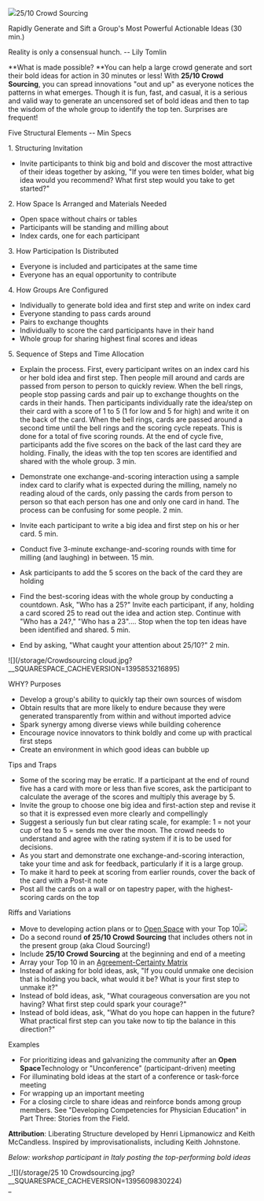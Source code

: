 ![](/storage/icons/12_25-to-10-crowdsourcing.png?__SQUARESPACE_CACHEVERSION=1337874503265)25/10 Crowd Sourcing

Rapidly Generate and Sift a Group's Most Powerful Actionable Ideas (30 min.)

Reality is only a consensual hunch. -- Lily Tomlin

**What is made possible? **You can help a large crowd generate and sort their bold ideas for action in 30 minutes or less! With **25/10 Crowd Sourcing**, you can spread innovations "out and up" as everyone notices the patterns in what emerges. Though it is fun, fast, and casual, it is a serious and valid way to generate an uncensored set of bold ideas and then to tap the wisdom of the whole group to identify the top ten. Surprises are frequent!

Five Structural Elements -- Min Specs

1\. Structuring Invitation


* Invite participants to think big and bold and discover the most attractive of their ideas together by asking, "If you were ten times bolder, what big idea would you recommend? What first step would you take to get started?"


2\. How Space Is Arranged and Materials Needed


* Open space without chairs or tables
* Participants will be standing and milling about
* Index cards, one for each participant


3\. How Participation Is Distributed


* Everyone is included and participates at the same time
* Everyone has an equal opportunity to contribute


4\. How Groups Are Configured


* Individually to generate bold idea and first step and write on index card
* Everyone standing to pass cards around
* Pairs to exchange thoughts
* Individually to score the card participants have in their hand
* Whole group for sharing highest final scores and ideas


5\. Sequence of Steps and Time Allocation


* Explain the process. First, every participant writes on an index card his or her bold idea and first step. Then people mill around and cards are passed from person to person to quickly review. When the bell rings, people stop passing cards and pair up to exchange thoughts on the cards in their hands. Then participants individually rate the idea/step on their card with a score of 1 to 5 (1 for low and 5 for high) and write it on the back of the card. When the bell rings, cards are passed around a second time until the bell rings and the scoring cycle repeats. This is done for a total of five scoring rounds. At the end of cycle five, participants add the five scores on the back of the last card they are holding. Finally, the ideas with the top ten scores are identified and shared with the whole group. 3 min.
* Demonstrate one exchange-and-scoring interaction using a sample index card to clarify what is expected during the milling, namely no reading aloud of the cards, only passing the cards from person to person so that each person has one and only one card in hand. The process can be confusing for some people. 2 min.





* Invite each participant to write a big idea and first step on his or her card. 5 min.
* Conduct five 3-minute exchange-and-scoring rounds with time for milling (and laughing) in between. 15 min.
* Ask participants to add the 5 scores on the back of the card they are holding
* Find the best-scoring ideas with the whole group by conducting a countdown. Ask, "Who has a 25?" Invite each participant, if any, holding a card scored 25 to read out the idea and action step. Continue with "Who has a 24?," "Who has a 23".... Stop when the top ten ideas have been identified and shared. 5 min.
* End by asking, "What caught your attention about 25/10?" 2 min.


![](/storage/Crowdsourcing cloud.jpg?__SQUARESPACE_CACHEVERSION=1395853216895)

WHY? Purposes


* Develop a group's ability to quickly tap their own sources of wisdom
* Obtain results that are more likely to endure because they were generated transparently from within and without imported advice
* Spark synergy among diverse views while building coherence
* Encourage novice innovators to think boldly and come up with practical first steps
* Create an environment in which good ideas can bubble up


Tips and Traps


* Some of the scoring may be erratic. If a participant at the end of round five has a card with more or less than five scores, ask the participant to calculate the average of the scores and multiply this average by 5\.
* Invite the group to choose one big idea and first-action step and revise it so that it is expressed even more clearly and compellingly
* Suggest a seriously fun but clear rating scale, for example: 1 = not your cup of tea to 5 = sends me over the moon. The crowd needs to understand and agree with the rating system if it is to be used for decisions.
* As you start and demonstrate one exchange-and-scoring interaction, take your time and ask for feedback, particularly if it is a large group.
* To make it hard to peek at scoring from earlier rounds, cover the back of the card with a Post-it note
* Post all the cards on a wall or on tapestry paper, with the highest-scoring cards on the top


Riffs and Variations


* Move to developing action plans or to [Open Space][0] with your Top 10![](/storage/25%2010%20idea%20from%20Japan.jpg?__SQUARESPACE_CACHEVERSION=1413135221430)
* Do a second round **of 25/10 Crowd Sourcing** that includes others not in the present group (aka Cloud Sourcing!)
* Include **25/10 Crowd Sourcing** at the beginning and end of a meeting
* Array your Top 10 in an [Agreement-Certainty Matrix][1]
* Instead of asking for bold ideas, ask, "If you could unmake one decision that is holding you back, what would it be? What is your first step to unmake it?"
* Instead of bold ideas, ask, "What courageous conversation are you not having? What first step could spark your courage?"
* Instead of bold ideas, ask, "What do you hope can happen in the future? What practical first step can you take now to tip the balance in this direction?"


Examples


* For prioritizing ideas and galvanizing the community after an **Open Space**Technology or "Unconference" (participant-driven) meeting
* For illuminating bold ideas at the start of a conference or task-force meeting
* For wrapping up an important meeting
* For a closing circle to share ideas and reinforce bonds among group members. See "Developing Competencies for Physician Education" in Part Three: Stories from the Field.


**Attribution**: Liberating Structure developed by Henri Lipmanowicz and Keith McCandless. Inspired by improvisationalists, including Keith Johnstone.

_Below: workshop participant in Italy posting the top-performing bold ideas_

_![](/storage/25 10 Crowdsourcing.jpg?__SQUARESPACE_CACHEVERSION=1395609830224)  
_



[0]: /25-open-space-technology/
[1]: /27-agreement-certainty-matrix/